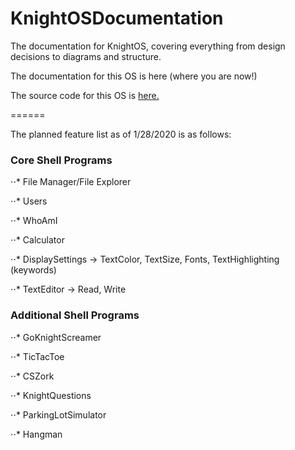 # KnightOSDocumentation
The documentation for KnightOS, covering everything from design decisions to diagrams and structure.

The documentation for this OS is here (where you are now!)

The source code for this OS is [here.](https://github.com/MrJellimann/KnightOS)

======

The planned feature list as of 1/28/2020 is as follows:

### Core Shell Programs
  
⋅⋅* File Manager/File Explorer
  
⋅⋅* Users
      
⋅⋅* WhoAmI
  
⋅⋅* Calculator
  
⋅⋅* DisplaySettings
 -> TextColor, TextSize, Fonts, TextHighlighting (keywords)
  
⋅⋅* TextEditor
 -> Read, Write

### Additional Shell Programs

⋅⋅* GoKnightScreamer
  
⋅⋅* TicTacToe
  
⋅⋅* CSZork
  
⋅⋅* KnightQuestions
  
⋅⋅* ParkingLotSimulator
  
⋅⋅* Hangman
